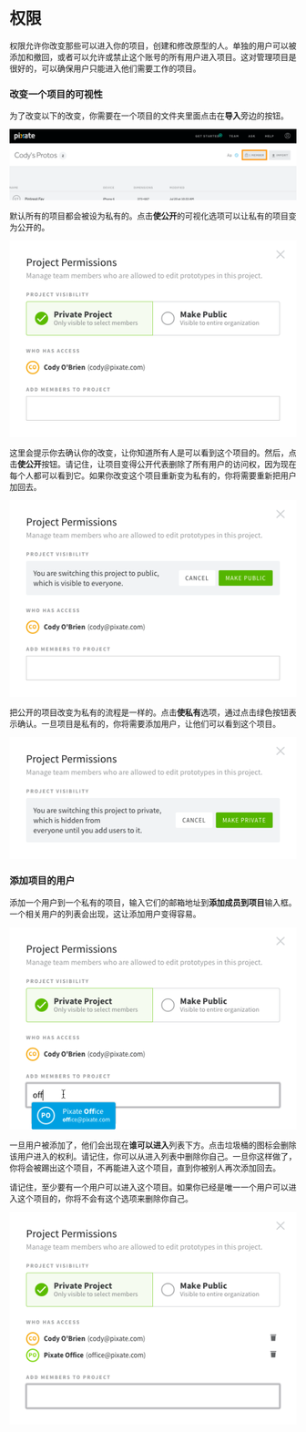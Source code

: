 # 权限

权限允许你改变那些可以进入你的项目，创建和修改原型的人。单独的用户可以被添加和撤回，或者可以允许或禁止这个账号的所有用户进入项目。这对管理项目是很好的，可以确保用户只能进入他们需要工作的项目。

### 改变一个项目的可视性

为了改变以下的改变，你需要在一个项目的文件夹里面点击在**导入**旁边的按钮。

![](images/permissions1.png)

默认所有的项目都会被设为私有的。点击**使公开**的可视化选项可以让私有的项目变为公开的。

![](images/permissions2.png)

这里会提示你去确认你的改变，让你知道所有人是可以看到这个项目的。然后，点击**使公开**按钮。请记住，让项目变得公开代表删除了所有用户的访问权，因为现在每个人都可以看到它。如果你改变这个项目重新变为私有的，你将需要重新把用户加回去。

![](images/permissions3.png)

把公开的项目改变为私有的流程是一样的。点击**使私有**选项，通过点击绿色按钮表示确认。一旦项目是私有的，你将需要添加用户，让他们可以看到这个项目。

![](images/permissions4.png)

### 添加项目的用户

添加一个用户到一个私有的项目，输入它们的邮箱地址到**添加成员到项目**输入框。一个相关用户的列表会出现，这让添加用户变得容易。

![](images/permissions5.png)

一旦用户被添加了，他们会出现在**谁可以进入**列表下方。点击垃圾桶的图标会删除该用户进入的权利。请记住，你可以从进入列表中删除你自己。一旦你这样做了，你将会被踢出这个项目，不再能进入这个项目，直到你被别人再次添加回去。

请记住，至少要有一个用户可以进入这个项目。如果你已经是唯一一个用户可以进入这个项目的，你将不会有这个选项来删除你自己。

![](images/permissions6.png)





